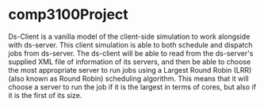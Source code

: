# comp3100Project

Ds-Client is a vanilla model of the client-side simulation to work alongside with ds-server. This client simulation is able to both schedule and dispatch jobs from ds-server. The ds-client will be able to read from the ds-server's supplied XML file of information of its servers, and then be able to choose the most appropriate server to run jobs using a Largest Round Robin (LRR) (also known as Round Robin) scheduling algorithm. This means that it will choose a server to run the job if it is the largest in terms of cores, but also if it is the first of its size.

